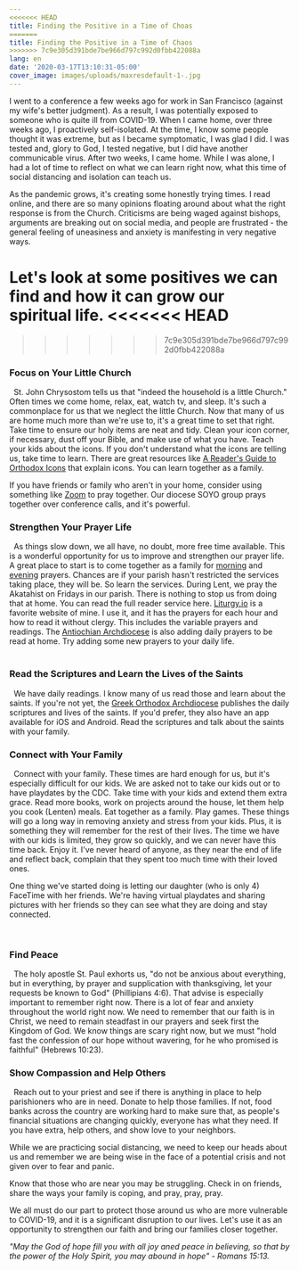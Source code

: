 ```yaml
---
<<<<<<< HEAD
title: Finding the Positive in a Time of Choas
=======
title: Finding the Positive in a Time of Chaos
>>>>>>> 7c9e305d391bde7be966d797c992d0fbb422088a
lang: en
date: '2020-03-17T13:10:31-05:00'
cover_image: images/uploads/maxresdefault-1-.jpg
---
```

I went to a conference a few weeks ago for work in San Francisco (against my wife's better judgment). As a result, I was potentially exposed to someone who is quite ill from COVID-19. When I came home, over three weeks ago, I proactively self-isolated. At the time, I know some people thought it was extreme, but as I became symptomatic, I was glad I did. I was tested and, glory to God, I tested negative, but I did have another communicable virus. After two weeks, I came home. While I was alone, I had a lot of time to reflect on what we can learn right now, what this time of social distancing and isolation can teach us.

As the pandemic grows, it's creating some honestly trying times. I read online, and there are so many opinions floating around about what the right response is from the Church. Criticisms are being waged against bishops, arguments are breaking out on social media, and people are frustrated - the general feeling of uneasiness and anxiety is manifesting in very negative ways.

Let's look at some positives we can find and how it can grow our spiritual life.
<<<<<<< HEAD
=======

>>>>>>> 7c9e305d391bde7be966d797c992d0fbb422088a
&nbsp;
### Focus on Your Little Church
&nbsp;
St. John Chrysostom tells us that "indeed the household is a little Church." Often times we come home, relax, eat, watch tv, and sleep. It's such a commonplace for us that we neglect the little Church. Now that many of us are home much more than we're use to, it's a great time to set that right. Take time to ensure our holy items are neat and tidy. Clean your icon corner, if necessary, dust off your Bible, and make use of what you have. Teach your kids about the icons. If you don't understand what the icons are telling us, take time to learn. There are great resources like [A Reader's Guide to Orthodox Icons](https://iconreader.wordpress.com/) that explain icons. You can learn together as a family.

If you have friends or family who aren't in your home, consider using something like [Zoom](https://www,zoom.us) to pray together.  Our diocese SOYO group prays together over conference calls, and it's powerful.
&nbsp;
### Strengthen Your Prayer Life
&nbsp;
As things slow down, we all have, no doubt, more free time available. This is a wonderful opportunity for us to improve and strengthen our prayer life. A great place to start is to come together as a family for [morning](http://ww1.antiochian.org/orthodox-prayers/morning-prayers) and [evening](http://ww1.antiochian.org/orthodox-prayers/evening-prayers) prayers.  Chances are if your parish hasn't restricted the services taking place, they will be. So learn the services. During Lent, we pray the Akatahist on Fridays in our parish. There is nothing to stop us from doing that at home. You can read the full reader service here. [Liturgy.io](http://ww1.antiochian.org/orthodox-prayers/evening-prayers) is a favorite website of mine. I use it, and it has the prayers for each hour and how to read it without clergy. This includes the variable prayers and readings. The [Antiochian Archdiocese](https://www.antiochian.org/liturgicday) is also adding daily prayers to be read at home.  Try adding some new prayers to your daily life.  
&nbsp;
### Read the Scriptures and Learn the Lives of the Saints
&nbsp;
We have daily readings. I know many of us read those and learn about the saints. If you're not yet, the [Greek Orthodox Archdiocese](https://www.goarch.org/chapel) publishes the daily scriptures and lives of the saints. If you'd prefer, they also have an app available for iOS and Android. Read the scriptures and talk about the saints with your family.
&nbsp;
### Connect with Your Family
&nbsp;
Connect with your family. These times are hard enough for us, but it's especially difficult for our kids. We are asked not to take our kids out or to have playdates by the CDC. Take time with your kids and extend them extra grace. Read more books, work on projects around the house, let them help you cook (Lenten) meals. Eat together as a family. Play games. These things will go a long way in removing anxiety and stress from your kids. Plus, it is something they will remember for the rest of their lives. The time we have with our kids is limited, they grow so quickly, and we can never have this time back. Enjoy it. I've never heard of anyone, as they near the end of life and reflect back, complain that they spent too much time with their loved ones.

One thing we've started doing is letting our daughter (who is only 4) FaceTime with her friends. We're having virtual playdates and sharing pictures with her friends so they can see what they are doing and stay connected.

&nbsp;
### Find Peace
&nbsp;
The holy apostle St. Paul exhorts us, "do not be anxious about everything, but in everything, by prayer and supplication with thanksgiving, let your requests be known to God" (Phillipians 4:6). That advise is especially important to remember right now. There is a lot of fear and anxiety throughout the world right now. We need to remember that our faith is in Christ, we need to remain steadfast in our prayers and seek first the Kingdom of God. We know things are scary right now, but we must "hold fast the confession of our hope without wavering, for he who promised is faithful" (Hebrews 10:23).
&nbsp;
### Show Compassion and Help Others
&nbsp;
Reach out to your priest and see if there is anything in place to help parishioners who are in need. Donate to help those families. If not, food banks across the country are working hard to make sure that, as people's financial situations are changing quickly, everyone has what they need. If you have extra, help others, and show love to your neighbors.

While we are practicing social distancing, we need to keep our heads about us and remember we are being wise in the face of a potential crisis and not given over to fear and panic.

Know that those who are near you may be struggling. Check in on friends, share the ways your family is coping, and pray, pray, pray.

We all must do our part to protect those around us who are more vulnerable to COVID-19, and it is a significant disruption to our lives. Let's use it as an opportunity to strengthen our faith and bring our families closer together.

_"May the God of hope fill you with all joy aned peace in believing, so that by the power of the Holy Spirit, you may abound in hope" - Romans 15:13._
